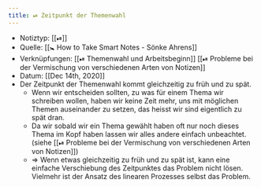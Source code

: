 ```yaml
---
title: ⏯ Zeitpunkt der Themenwahl
---
```


- Notiztyp: [[⏯]]
- Quelle: [[🚼 How to Take Smart Notes - Sönke Ahrens]]
- Verknüpfungen: [[⏯ Themenwahl und Arbeitsbeginn]] [[⏯ Probleme bei der Vermischung von verschiedenen Arten von Notizen]]
- Datum: [[Dec 14th, 2020]]
- Der Zeitpunkt der Themenwahl kommt gleichzeitig zu früh und zu spät.
	- Wenn wir entscheiden sollten, zu was für einem Thema wir schreiben wollen, haben wir keine Zeit mehr, uns mit möglichen Themen auseinander zu setzen, das heisst wir sind eigentlich zu spät dran.
	- Da wir sobald wir ein Thema gewählt haben oft nur noch dieses Thema im Kopf haben lassen wir alles andere einfach unbeachtet. (siehe [[⏯ Probleme bei der Vermischung von verschiedenen Arten von Notizen]])
	- => Wenn etwas gleichzeitig zu früh und zu spät ist, kann eine einfache Verschiebung des Zeitpunktes das Problem nicht lösen. Vielmehr ist der Ansatz des linearen Prozesses selbst das Problem.